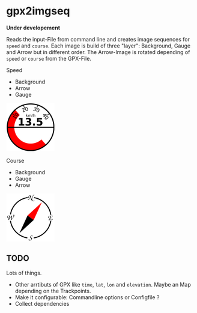 # gpx2imgseq

**Under developement**

Reads the input-File from command line and creates image sequences for `speed` and `course`.
Each image is build of three "layer": Background, Gauge and Arrow but in different order.
The Arrow-Image is rotated depending of `speed` or `course` from the GPX-File.

Speed
- Background
- Arrow
- Gauge
<img src="/images/speed.png?raw=true" width="128">

Course
- Background
- Gauge
- Arrow
<img src="/images/course.png?raw=true" width="128">


## TODO

Lots of things.
- Other arrtibuts of GPX like `time`, `lat`, `lon` and `elevation`. Maybe an Map depending on the Trackpoints.
- Make it configurable: Commandline options or Configfile ?
- Collect dependencies

